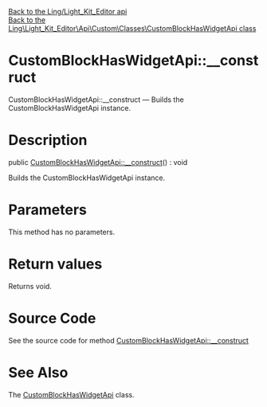 [Back to the Ling/Light_Kit_Editor api](https://github.com/lingtalfi/Light_Kit_Editor/blob/master/doc/api/Ling/Light_Kit_Editor.md)<br>
[Back to the Ling\Light_Kit_Editor\Api\Custom\Classes\CustomBlockHasWidgetApi class](https://github.com/lingtalfi/Light_Kit_Editor/blob/master/doc/api/Ling/Light_Kit_Editor/Api/Custom/Classes/CustomBlockHasWidgetApi.md)


CustomBlockHasWidgetApi::__construct
================



CustomBlockHasWidgetApi::__construct — Builds the CustomBlockHasWidgetApi instance.




Description
================


public [CustomBlockHasWidgetApi::__construct](https://github.com/lingtalfi/Light_Kit_Editor/blob/master/doc/api/Ling/Light_Kit_Editor/Api/Custom/Classes/CustomBlockHasWidgetApi/__construct.md)() : void




Builds the CustomBlockHasWidgetApi instance.




Parameters
================

This method has no parameters.


Return values
================

Returns void.








Source Code
===========
See the source code for method [CustomBlockHasWidgetApi::__construct](https://github.com/lingtalfi/Light_Kit_Editor/blob/master/Api/Custom/Classes/CustomBlockHasWidgetApi.php#L21-L24)


See Also
================

The [CustomBlockHasWidgetApi](https://github.com/lingtalfi/Light_Kit_Editor/blob/master/doc/api/Ling/Light_Kit_Editor/Api/Custom/Classes/CustomBlockHasWidgetApi.md) class.




